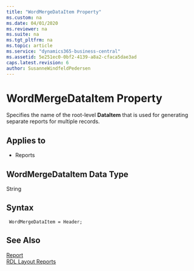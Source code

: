 ```yaml
---
title: "WordMergeDataItem Property"
ms.custom: na
ms.date: 04/01/2020
ms.reviewer: na
ms.suite: na
ms.tgt_pltfrm: na
ms.topic: article
ms.service: "dynamics365-business-central"
ms.assetid: 5e251ec0-0bf2-4139-a8a2-cfaca5dae3ad
caps.latest.revision: 6
author: SusanneWindfeldPedersen
---
```



# WordMergeDataItem Property
Specifies the name of the root-level **DataItem** that is used for generating separate reports for multiple records.

## Applies to  
  
-   Reports  

## WordMergeDataItem Data Type
String

## Syntax
```
 WordMergeDataItem = Header;
```

## See Also
[Report](../devenv-reports.md)  
[RDL Layout Reports](../devenv-howto-rdl-report-layout.md) 

